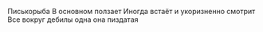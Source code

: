 Писькорыба 
В основном ползает
Иногда встаёт и укоризненно смотрит 
Все  вокруг дебилы одна она пиздатая